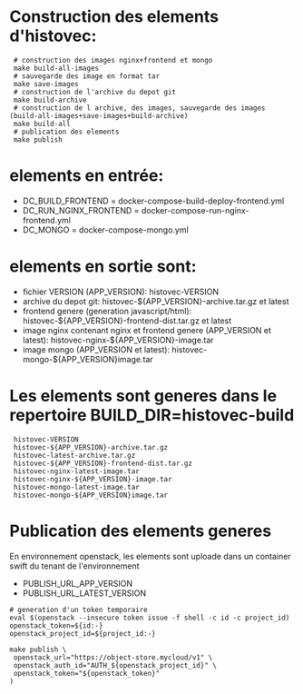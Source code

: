 # Construction des elements d'histovec:
```
 # construction des images nginx+frontend et mongo
 make build-all-images
 # sauvegarde des image en format tar
 make save-images
 # construction de l'archive du depot git
 make build-archive
 # construction de l archive, des images, sauvegarde des images (build-all-images+save-images+build-archive)
 make build-all
 # publication des elements
 make publish
```
# elements en entrée:
  - DC_BUILD_FRONTEND = docker-compose-build-deploy-frontend.yml
  - DC_RUN_NGINX_FRONTEND = docker-compose-run-nginx-frontend.yml
  - DC_MONGO = docker-compose-mongo.yml

# elements en sortie sont:
  - fichier VERSION (APP_VERSION): histovec-VERSION
  - archive du depot git: histovec-${APP_VERSION}-archive.tar.gz et latest
  - frontend genere (generation javascript/html): histovec-${APP_VERSION}-frontend-dist.tar.gz et latest
  - image nginx contenant nginx et frontend genere (APP_VERSION et latest): histovec-nginx-${APP_VERSION}-image.tar
  - image mongo (APP_VERSION et latest): histovec-mongo-${APP_VERSION}image.tar

# Les elements sont generes dans le repertoire BUILD_DIR=histovec-build
```
 histovec-VERSION
 histovec-${APP_VERSION}-archive.tar.gz
 histovec-latest-archive.tar.gz
 histovec-${APP_VERSION}-frontend-dist.tar.gz
 histovec-nginx-latest-image.tar
 histovec-nginx-${APP_VERSION}-image.tar
 histovec-mongo-latest-image.tar
 histovec-mongo-${APP_VERSION}image.tar

```

# Publication des elements generes
En environnement openstack, les elements sont uploade dans un container swift du tenant de l'environnement
  * PUBLISH_URL_APP_VERSION
  * PUBLISH_URL_LATEST_VERSION

```
# generation d'un token temporaire
eval $(openstack --insecure token issue -f shell -c id -c project_id)
openstack_token=${id:-}
openstack_project_id=${project_id:-}

make publish \
 openstack_url="https://object-store.mycloud/v1" \
 openstack_auth_id="AUTH_${openstack_project_id}" \
 openstack_token="${openstack_token}"
)
```
